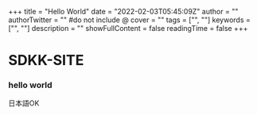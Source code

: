 +++
title = "Hello World"
date = "2022-02-03T05:45:09Z"
author = ""
authorTwitter = "" #do not include @
cover = ""
tags = ["", ""]
keywords = ["", ""]
description = ""
showFullContent = false
readingTime = false
+++

# SDKK-SITE

### hello world

日本語OK

